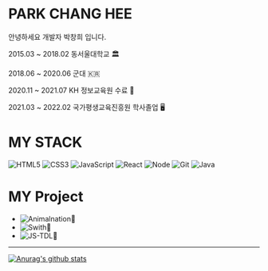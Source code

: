 # PARK CHANG HEE

안녕하세요 개발자 박창희 입니다.

2015.03 ~ 2018.02 동서울대학교 🏛

2018.06 ~ 2020.06 군대 🇰🇷

2020.11 ~ 2021.07 KH 정보교육원 수료 💯

2021.03 ~ 2022.02 국가평생교육진흥원 학사졸업 🖥

# MY STACK

![HTML5](https://img.shields.io/badge/-HTML5-F05032?style=for-the-badge&logo=html5&logoColor=ffffff)
![CSS3](https://img.shields.io/badge/-CSS3-007ACC?style=for-the-badge&logo=css3)
![JavaScript](https://img.shields.io/badge/-JavaScript-%23F7DF1C?style=for-the-badge&logo=javascript&logoColor=000000&labelColor=%23F7DF1C&color=%23FFCE5A)
![React](https://img.shields.io/badge/-React-222222?style=for-the-badge&logo=react)
![Node](https://img.shields.io/badge/-Nodejs-43853d?style=for-the-badge&logo=Node.js&logoColor=white)
![Git](https://img.shields.io/badge/-Git-F05032?style=for-the-badge&logo=git&logoColor=ffffff)
![Java](https://img.shields.io/badge/-Java-007396?style=for-the-badge&logo=Java)

# MY Project

- ![Animalnation🐶](https://github.com/AppleTrick/KH_SemiProject)
- ![Swith📖](https://github.com/AppleTrick/Final-Front-end)
- ![JS-TDL🙂](https://github.com/AppleTrick/JS_ToDoList)

---

[![Anurag's github stats](https://github-readme-stats.vercel.app/api?username=AppleTrick)](https://github.com/anuraghazra/github-readme-stats)
